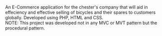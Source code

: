 An E-Commerce application for the chester's company that will aid in effeciency and effective selling of bicycles and their spares to customers globally. 
Developed using PHP, HTML and CSS. <br/>
NOTE: This project was developed not in any MVC or MVT pattern but the procedural pattern. 
